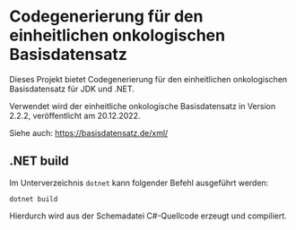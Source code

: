 # Codegenerierung für den einheitlichen onkologischen Basisdatensatz

Dieses Projekt bietet Codegenerierung für den einheitlichen onkologischen Basisdatensatz
für JDK und .NET.

Verwendet wird der einheitliche onkologische Basisdatensatz in Version 2.2.2,
veröffentlicht am 20.12.2022.

Siehe auch: https://basisdatensatz.de/xml/

## .NET build

Im Unterverzeichnis `dotnet` kann folgender Befehl ausgeführt werden:

```
dotnet build
```

Hierdurch wird aus der Schemadatei C#-Quellcode erzeugt und compiliert.
